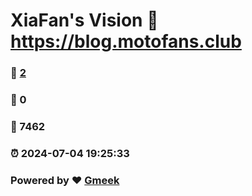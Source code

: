 # XiaFan's Vision :link: https://blog.motofans.club 
### :page_facing_up: [2](https://blog.motofans.club/tag.html) 
### :speech_balloon: 0 
### :hibiscus: 7462 
### :alarm_clock: 2024-07-04 19:25:33 
### Powered by :heart: [Gmeek](https://github.com/Meekdai/Gmeek)
